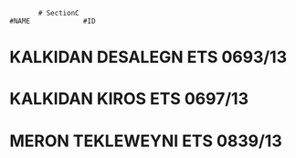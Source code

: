            # SectionC
    #NAME             #ID
# KALKIDAN DESALEGN   ETS 0693/13
# KALKIDAN KIROS      ETS 0697/13
# MERON TEKLEWEYNI    ETS 0839/13
